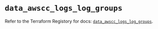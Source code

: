 # `data_awscc_logs_log_groups`

Refer to the Terraform Registory for docs: [`data_awscc_logs_log_groups`](https://registry.terraform.io/providers/hashicorp/awscc/0.70.0/docs/data-sources/logs_log_groups).
